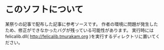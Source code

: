 # このソフトについて
某祭りの記事で配布した記事に参考ソースです。
作者の環境に問題が発生したため、修正ができなかったバグが残っている可能性があります。
実行時にはfelicalib.dll( http://felicalib.tmurakam.org )を実行するディレクトリに置いてください。

